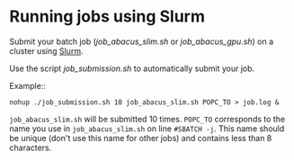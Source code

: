Running jobs using Slurm
========================

Submit your batch job (*job_abacus_slim.sh* or *job_abacus_gpu.sh*) on a cluster
using [Slurm](http://slurm.schedmd.com/).

Use the script *job_submission.sh* to automatically submit your job.

Example::

    nohup ./job_submission.sh 10 job_abacus_slim.sh POPC_TO > job.log &

`job_abacus_slim.sh` will be submitted 10 times. `POPC_TO` corresponds to the name
you use in `job_abacus_slim.sh` on line `#SBATCH -j`. This name should be
unique (don't use this name for other jobs) and contains less than 8
characters.





